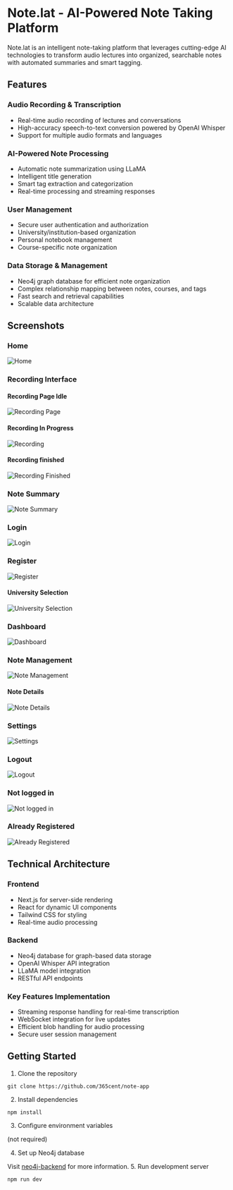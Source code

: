 # Note.lat - AI-Powered Note Taking Platform

Note.lat is an intelligent note-taking platform that leverages cutting-edge AI technologies to transform audio lectures into organized, searchable notes with automated summaries and smart tagging.

## Features

### Audio Recording & Transcription
- Real-time audio recording of lectures and conversations
- High-accuracy speech-to-text conversion powered by OpenAI Whisper
- Support for multiple audio formats and languages

### AI-Powered Note Processing
- Automatic note summarization using LLaMA
- Intelligent title generation
- Smart tag extraction and categorization
- Real-time processing and streaming responses

### User Management
- Secure user authentication and authorization
- University/institution-based organization
- Personal notebook management
- Course-specific note organization

### Data Storage & Management
- Neo4j graph database for efficient note organization
- Complex relationship mapping between notes, courses, and tags
- Fast search and retrieval capabilities
- Scalable data architecture

## Screenshots
### Home
![Home](./screenshots/home.png)

### Recording Interface
#### Recording Page Idle
![Recording Page](./screenshots/recording-page.png)
#### Recording In Progress
![Recording](./screenshots/recording.png)
#### Recording finished
![Recording Finished](./screenshots/recorded.png)

### Note Summary
![Note Summary](./screenshots/summary.png)

### Login
![Login](./screenshots/login.png)

### Register
![Register](./screenshots/register.png)

#### University Selection
![University Selection](./screenshots/university.png)

### Dashboard
![Dashboard](./screenshots/dashboard.png)

### Note Management
![Note Management](./screenshots/note-management.png)

#### Note Details
![Note Details](./screenshots/note.png)

### Settings
![Settings](./screenshots/settings.png)

### Logout
![Logout](./screenshots/logout.png)

### Not logged in
![Not logged in](./screenshots/not-login.png)

### Already Registered
![Already Registered](./screenshots/registered.png)

## Technical Architecture

### Frontend
- Next.js for server-side rendering
- React for dynamic UI components
- Tailwind CSS for styling
- Real-time audio processing

### Backend
- Neo4j database for graph-based data storage
- OpenAI Whisper API integration
- LLaMA model integration
- RESTful API endpoints

### Key Features Implementation
- Streaming response handling for real-time transcription
- WebSocket integration for live updates
- Efficient blob handling for audio processing
- Secure user session management

## Getting Started

1. Clone the repository
```
git clone https://github.com/365cent/note-app
```

2. Install dependencies
```
npm install
```

3. Configure environment variables 

(not required)

4. Set up Neo4j database

Visit [neo4j-backend](https://github.com/MSomnia/neo4j-backend) for more information.
5. Run development server
```
npm run dev
```
